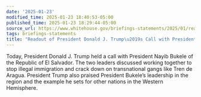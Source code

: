 ```yaml
---
date: '2025-01-23'
modified_time: 2025-01-23 18:40:53-05:00
published_time: 2025-01-23 18:29:44-05:00
source_url: https://www.whitehouse.gov/briefings-statements/2025/01/readout-of-president-donald-j-trumps-call-with-president-bukele/
tags: briefings-statements
title: "Readout of President Donald J. Trump\u2019s Call with President Nayib Bukele"
---
```

 
Today, President Donald J. Trump held a call with President Nayib Bukele
of the Republic of El Salvador. The two leaders discussed working
together to stop illegal immigration and crack down on transnational
gangs like Tren de Aragua. President Trump also praised President
Bukele’s leadership in the region and the example he sets for other
nations in the Western Hemisphere.
